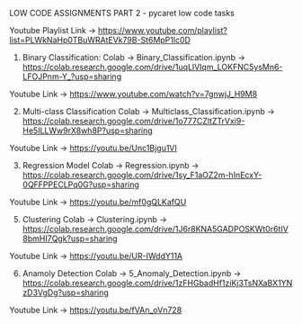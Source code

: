 LOW CODE ASSIGNMENTS PART 2 - pycaret low code tasks

Youtube Playlist Link -> https://www.youtube.com/playlist?list=PLWkNaHp0TBuWRAtEVk79B-St6MpP1lc0D

1. Binary Classification:
Colab -> Binary_Classification.ipynb -> https://colab.research.google.com/drive/1uqLlVIqm_LOKFNC5ysMn6-LFOJPnm-Y_?usp=sharing

Youtube Link -> https://www.youtube.com/watch?v=7gnwjJ_H9M8

2. Multi-class Classification
Colab -> Multiclass_Classification.ipynb -> https://colab.research.google.com/drive/1o777CZltZTrVxi9-He5ILLWw9rX8wh8P?usp=sharing

Youtube Link -> https://youtu.be/Unc1Bjgu1VI

3. Regression Model
Colab -> Regression.ipynb -> https://colab.research.google.com/drive/1sy_F1aOZ2m-hInEcxY-0QFFPPECLPq0G?usp=sharing

Youtube Link -> https://youtu.be/mf0gQLKafQU

5. Clustering
Colab -> Clustering.ipynb -> https://colab.research.google.com/drive/1J6r8KNA5GADPOSKWt0r6tIV8bmHI7Qgk?usp=sharing

Youtube Link -> https://youtu.be/UR-IWddY11A

6. Anamoly Detection
Colab -> 5_Anomaly_Detection.ipynb -> https://colab.research.google.com/drive/1zFHGbadHf1ziKj3TsNXaBX1YNzD3VgDg?usp=sharing

Youtube Link -> https://youtu.be/fVAn_oVn728
